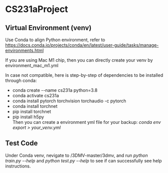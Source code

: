 # CS231aProject


## Virtual Environment (venv)
Use Conda to align Python environment, refer to https://docs.conda.io/projects/conda/en/latest/user-guide/tasks/manage-environments.html  

If you are using Mac M1 chip, then you can directly create your venv by environment_mac_m1.yml  

In case not compatible, here is step-by-step of dependencies to be installed through conda:  
 - conda create --name cs231a python=3.8  
 - conda activate cs231a  
 - conda install pytorch torchvision torchaudio -c pytorch  
 - conda install torchnet  
 - pip install torchnet  
 - pip install h5py  
Then you can create a environment yml file for your backup: *conda env export > your_venv.yml*  

## Test Code
Under Conda venv, nevigate to /3DMV-master/3dmv, and run *python train.py --help* and *python test.py --help* to see if can successfully see help instructions.  
